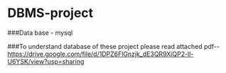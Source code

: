# DBMS-project

###Data base - mysql

###To understand database of these project please read attached pdf--
     https://drive.google.com/file/d/1DPZ6FlGnzjk_dE3QR9XiQP2-ll-U6YSK/view?usp=sharing
